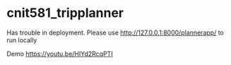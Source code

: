 # cnit581_tripplanner

Has trouble in deployment.
Please use http://127.0.0.1:8000/plannerapp/ to run locally

Demo https://youtu.be/HIYd2RcqPTI
